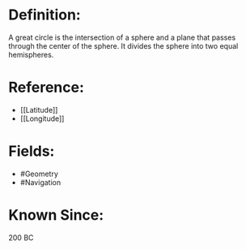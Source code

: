 

# Definition:
A great circle is the intersection of a sphere and a plane that passes through the center of the sphere. It divides the sphere into two equal hemispheres.

# Reference:
- [[Latitude]]
- [[Longitude]]

# Fields: 
- #Geometry
- #Navigation

# Known Since:
200 BC

